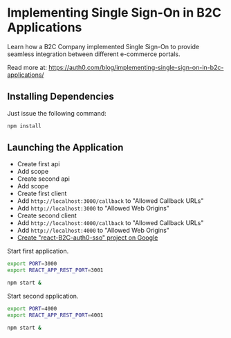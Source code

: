 # Implementing Single Sign-On in B2C Applications

Learn how a B2C Company implemented Single Sign-On to provide seamless integration between different e-commerce portals.

Read more at: https://auth0.com/blog/implementing-single-sign-on-in-b2c-applications/

## Installing Dependencies

Just issue the following command:

```bash
npm install
```

## Launching the Application

- Create first api
- Add scope
- Create second api
- Add scope
- Create first client
- Add `http://localhost:3000/callback` to "Allowed Callback URLs"
- Add `http://localhost:3000` to "Allowed Web Origins"
- Create second client
- Add `http://localhost:4000/callback` to "Allowed Callback URLs"
- Add `http://localhost:4000` to "Allowed Web Origins"
- [Create "react-B2C-auth0-sso" project on Google](https://auth0.com/docs/connections/social/google)

Start first application.

```bash
export PORT=3000
export REACT_APP_REST_PORT=3001

npm start &
```

Start second application.

```bash
export PORT=4000
export REACT_APP_REST_PORT=4001

npm start &
```
